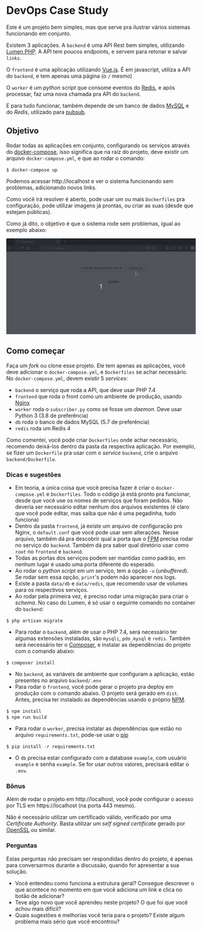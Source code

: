 # DevOps Case Study

Este é um projeto bem simples, mas que serve pra
ilustrar vários sistemas funcionando em conjunto.

Existem 3 aplicações. A `backend`
é uma API Rest bem simples, utilizando [Lumen PHP](https://lumen.laravel.com/). A API tem poucos endpoints, e servem para retonar e salvar `links`.

O `frontend` é uma aplicação utilizando
[Vue.js](). É em javascript, utiliza a API do `backend`, e tem apenas uma página (o `/` mesmo)

O `worker` é um _python script_ que  consome eventos do [Redis](https://redis.io/), e após processar, faz uma nova chamada pra API do `backend`.

E para tudo funcionar, também depende de um
banco de dados [MySQL](https://www.mysql.com/) e do _Redis_, utilizado para [pubsub](https://redis.io/topics/pubsub).

## Objetivo

Rodar todas as aplicações em conjunto, configurando os serviços através do [docker-compose](https://docs.docker.com/compose/), isso significa que na raiz do projeto, deve existir um arquivo `docker-compose.yml`, e que ao rodar o comando:

```
$ docker-compose up
```

Podemos acessar http://localhost e ver o sistema funcionando sem problemas, adicionando novos links.

Como você irá resolver é aberto, pode usar um ou
mais `Dockerfiles` pra configuração, pode utilizar imagens já prontas, ou criar as suas (desde que estejam públicas).

Como já dito, o objetivo é que o sistema rode sem problemas, igual ao exemplo abaixo:

![Exemplo](img/example.gif)


## Como começar

Faça um _fork_ ou clone esse projeto. Ele tem apenas as aplicações, você deve adicionar o `docker-compose.yml`, e `Dockerfiles` se achar necessário. No `docker-compose.yml`, devem existir 5 _services_:

- `backend` o serviço que roda a API, que deve usar PHP 7.4
- `frontend` que roda o front como um ambiente de produção, usando [Nginx](https://nginx.org/)
- `worker` roda o `subscriber.py` como se fosse um _daemon_. Deve usar Python 3 (3.8 de preferência)
- `db` roda o banco de dados MySQL (5.7 de preferência)
- `redis` roda um Redis 4

Como comentei, você pode criar `Dockerfiles` onde achar necessário, recomendo deixá-los dentro da pasta da respectiva aplicação. Por exemplo, se fizer um `Dockerfile` pra usar com o _service_ `backend`, crie o arquivo `backend/Dockerfile`.

### Dicas e sugestões

- Em teoria, a única coisa que você precisa fazer é criar o `docker-compose.yml` e `Dockerfiles`. Todo o código já está pronto pra funcionar, desde que você use os nomes de serviços que foram pedidos. Não deveria ser necessário editar nenhum dos arquivos existentes (é claro que você pode editar, mas saiba que não é uma pegadinha, tudo funciona)
- Dentro da pasta `frontend`, já existe um arquivo de configuração pro Nginx, o `default.conf` que você pode usar sem alterações. Nesse arquivo, também dá pra descobrir qual a porta que o [FPM](https://php-fpm.org/) precisa rodar no serviço do `backend`. Também dá pra saber qual diretório usar como `root` no `frontend` e `backend`.
- Todas as portas dos serviços podem ser mantidas como padrão, em nenhum lugar é usado uma porta diferente do esperado.
- Ao rodar o _python script_ em um serviço, tem a opção `-u` (_unbuffered_). Se rodar sem essa opção, `print`'s podem não aparecer nos logs.
- Existe a pasta `data/db` e `data/redis`, que recomendo usar de volumes para os respectivos serviços.
- Ao rodar pela primeira vez, é preciso rodar uma migração para criar o _schema_. No caso do Lumen, é só usar o seguinte comando no container do `backend`:
```
$ php artisan migrate
```
- Para rodar o `backend`, além de usar o PHP 7.4, será necessário ter algumas extensões instaladas, são `mysqli`, `pdo_mysql` e `redis`. Também será necessário ter o [Composer](https://getcomposer.org/), e instalar as dependências do projeto com o comando abaixo:
```
$ composer install
```
- No `backend`, as variáveis de ambiente que 
configuram a aplicação, estão presentes no
arquivo `backend/.env`
- Para rodar o `frontend`, você pode gerar o projeto pra deploy em produção com o comando abaixo. O projeto será gerado em `dist`. Antes, precisa ter instalado as dependências usando o próprio [NPM](https://www.npmjs.com/).
```
$ npm install
$ npm run build
```
- Para rodar o `worker`, precisa instalar as dependências que estão no arquivo `requirements.txt`, pode-se usar o [pip](https://pip.pypa.io/en/stable/)
```
$ pip install -r requirements.txt
```
- O `db` precisa estar configurado com a database `example`, com usuário `example` e senha `example`. Se for usar outros valores, precisará editar o `.env`.

### Bônus
Além de rodar o projeto em http://localhost, você pode configurar o acesso por TLS em https://localhost (na porta 443 mesmo).

Não é necessário utilizar um certificado válido, verificado por uma _Certificate Authority_. Basta utilizar um _self signed certificate_ gerado por [OpenSSL](https://www.openssl.org/) ou similar.

### Perguntas
Estas perguntas não precisam ser respondidas dentro do projeto, é apenas para conversarmos durante a discussão, quando
for apresentar a sua solução.
- Você entendeu como funciona a estrutura geral? Consegue descrever o que acontece
no momento em que você adiciona um link e clica no botão de adicionar?
- Teve algo novo que você aprendeu neste projeto? O que foi que você achou
mais difícil?
- Quais sugestões e melhorias você teria para o projeto? Existe algum problema
mais sério que você encontrou?
